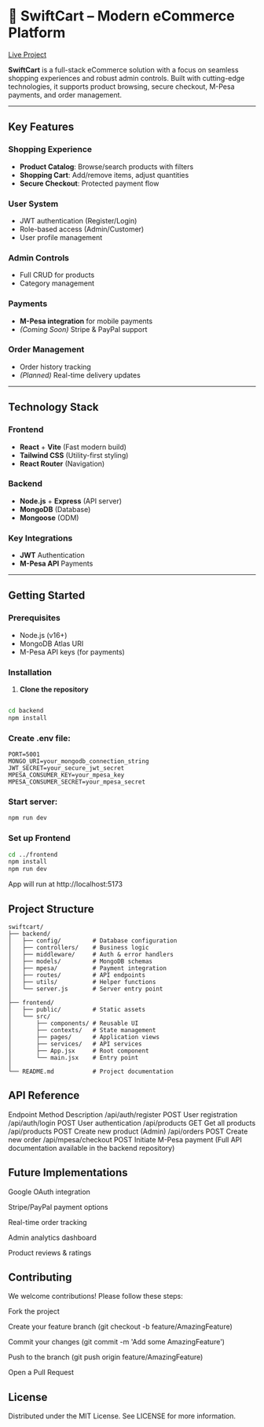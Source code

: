 # 🛒 SwiftCart – Modern eCommerce Platform

[Live Project](https://swiftcart-oxor.vercel.app/)

**SwiftCart** is a full-stack eCommerce solution with a focus on seamless shopping experiences and robust admin controls. Built with cutting-edge technologies, it supports product browsing, secure checkout, M-Pesa payments, and order management.

---

##  Key Features

### Shopping Experience
- **Product Catalog**: Browse/search products with filters
- **Shopping Cart**: Add/remove items, adjust quantities
- **Secure Checkout**: Protected payment flow

### User System
- JWT authentication (Register/Login)
- Role-based access (Admin/Customer)
- User profile management

### Admin Controls
- Full CRUD for products
- Category management

### Payments
- **M-Pesa integration** for mobile payments
- *(Coming Soon)* Stripe & PayPal support

### Order Management
- Order history tracking
- *(Planned)* Real-time delivery updates

---

## Technology Stack

### Frontend
- **React** + **Vite** (Fast modern build)
- **Tailwind CSS** (Utility-first styling)
- **React Router** (Navigation)

### Backend
- **Node.js** + **Express** (API server)
- **MongoDB** (Database)
- **Mongoose** (ODM)

### Key Integrations
- **JWT** Authentication
- **M-Pesa API** Payments

---

## Getting Started

### Prerequisites
- Node.js (v16+)
- MongoDB Atlas URI
- M-Pesa API keys (for payments)

### Installation

1. **Clone the repository**
   ```bashSet up Backend

```bash
cd backend
npm install
```
### Create .env file:

```env
PORT=5001
MONGO_URI=your_mongodb_connection_string
JWT_SECRET=your_secure_jwt_secret
MPESA_CONSUMER_KEY=your_mpesa_key
MPESA_CONSUMER_SECRET=your_mpesa_secret
```

### Start server:

```bash
npm run dev
```

### Set up Frontend


```bash
cd ../frontend
npm install
npm run dev
```
App will run at http://localhost:5173

## Project Structure
```text
swiftcart/
├── backend/
│   ├── config/         # Database configuration
│   ├── controllers/    # Business logic
│   ├── middleware/     # Auth & error handlers
│   ├── models/         # MongoDB schemas
│   ├── mpesa/          # Payment integration
│   ├── routes/         # API endpoints
│   ├── utils/          # Helper functions
│   └── server.js       # Server entry point
│
├── frontend/
│   ├── public/         # Static assets
│   └── src/
│       ├── components/ # Reusable UI
│       ├── contexts/   # State management
│       ├── pages/      # Application views
│       ├── services/   # API services
│       ├── App.jsx     # Root component
│       └── main.jsx    # Entry point
│
└── README.md           # Project documentation
```

## API Reference

Endpoint	Method	Description
/api/auth/register	POST	User registration
/api/auth/login	POST	User authentication
/api/products	GET	Get all products
/api/products	POST	Create new product (Admin)
/api/orders	POST	Create new order
/api/mpesa/checkout	POST	Initiate M-Pesa payment
(Full API documentation available in the backend repository)

##  Future Implementations
Google OAuth integration

Stripe/PayPal payment options

Real-time order tracking

Admin analytics dashboard

Product reviews & ratings

## Contributing
We welcome contributions! Please follow these steps:

Fork the project

Create your feature branch (git checkout -b feature/AmazingFeature)

Commit your changes (git commit -m 'Add some AmazingFeature')

Push to the branch (git push origin feature/AmazingFeature)

Open a Pull Request

## License
Distributed under the MIT License. See LICENSE for more information.




  
